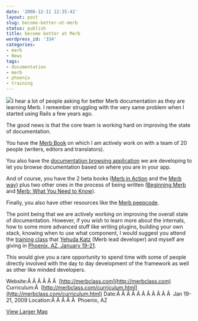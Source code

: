 ```yaml
---
date: '2008-12-11 12:35:42'
layout: post
slug: become-better-at-merb
status: publish
title: become better at Merb
wordpress_id: '334'
categories:
- merb
- News
tags:
- documentation
- merb
- phoenix
- training
---
```


[![](http://merbclass.com/badges/badge_phx_training_200.gif)](http://merbclass.com)I hear a lot of people asking for better Merb documentation as they are learning Merb. I remember struggling with the very same problem when I started using Rails a few years ago.

The good news is that the core team is working hard on improving the state of documentation.

You have the [Merb Book](http://book.merbist.com) on which I am actively work on with a team of 20 people (writers, editors and translators).

You also have the [documentation browsing application](http://docsbeta.merbivore.com/klasses/Merb::Parse) we are developing to let you browse documentation based on where you are in your app.

And of course, you have the 2 beta books ([Merb in Action](http://manning.com/ivey/) and the [Merb way](http://safari.oreilly.com/9780321601636)) plus two other ones in the process of being written ([Beginning Merb](http://www.apress.com/book/view/9781430218234) and [Merb: What You Need to Know](http://apress.com/book/view/9781430218654)).

Finally, you also have other resources like the [Merb peepcode](http://peepcode.com/products/meet-merb-pdf-draft).

The point being that we are actively working on improving the overall state of documentation. However, if you wish to learn more about the internals, how to some more advanced stuff like writing plugins, building your own stack, knowing when to use what component, I would suggest you attend the [training class](http://merbclass.com) that [Yehuda Katz](http://yehudakatz.com) (Merb lead developer) and myself are giving in [Phoenix, AZ, January 19-21](http://merbclass.com).

This would give you a rare opportunity to spend time with some of people directly involved with the day to day development of the framework as well as other like minded developers.

Website:Â Â Â Â Â Â  [http://merbclass.com](http://merbclass.com)
Curriculum:Â    [http://merbclass.com/curriculum.html](http://merbclass.com/curriculum.html)
Date:Â Â Â Â Â Â Â Â Â Â Â  Jan 19-21, 2009
Location:Â Â Â Â Â  Phoenix, AZ

  
[View Larger Map](http://maps.google.com/maps?f=q&hl=en&geocode=&q=+325+E+Elliot+Rd,+Suite+34+-+Chandler,+AZ+-+85225++&sll=33.361073,-111.838074&sspn=0.104807,0.22316&ie=UTF8&t=h&g=325+E+Elliot+Rd,+Suite+34+-+Chandler,+AZ+-+85225&ll=33.359065,-111.833096&spn=0.021507,0.025749&z=14&iwloc=addr&source=embed)
